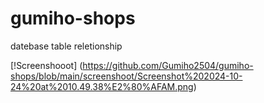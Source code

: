 # gumiho-shops

datebase table reletionship

[!Screenshooot] (https://github.com/Gumiho2504/gumiho-shops/blob/main/screenshoot/Screenshot%202024-10-24%20at%2010.49.38%E2%80%AFAM.png)

